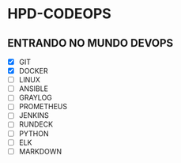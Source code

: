 # HPD-CODEOPS
## ENTRANDO NO MUNDO DEVOPS


- [x] GIT
- [x] DOCKER
- [ ] LINUX
- [ ] ANSIBLE
- [ ] GRAYLOG
- [ ] PROMETHEUS
- [ ] JENKINS
- [ ] RUNDECK
- [ ] PYTHON
- [ ] ELK
- [ ] MARKDOWN
